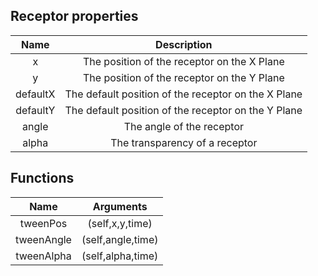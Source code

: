 ## Receptor properties
|  Name   |                         Description                          |
| :-----: | :----------------------------------------------------------: |
|  x  | The position of the receptor on the X Plane |
|  y   | The position of the receptor on the Y Plane|
|  defaultX  | The default position of the receptor on the X Plane |
|  defaultY   | The default position of the receptor on the Y Plane|
| angle | The angle of the receptor |
| alpha | The transparency of a receptor |

## Functions
|  Name   |                         Arguments                            |
| :-----: | :----------------------------------------------------------: |
|  tweenPos | (self,x,y,time) |
|  tweenAngle| (self,angle,time) |
|  tweenAlpha | (self,alpha,time) |